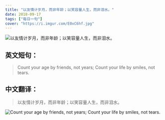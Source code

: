 ```yaml
---
title: "以友情计岁月，而非年龄；以笑容量人生，而非泪水。"
date: 2018-09-17
tags: ["每日一句"]
cover: "https://i.imgur.com/E0xC6hf.jpg"
---
```


![以友情计岁月，而非年龄；以笑容量人生，而非泪水。](https://i.imgur.com/f0c2Q0M.jpg)

## 英文短句：
> Count your age by friends, not years; Count your life by smiles, not tears.

<!--more-->

## 中文翻译：
> 以友情计岁月，而非年龄；以笑容量人生，而非泪水。

![Count your age by friends, not years; Count your life by smiles, not tears.](https://i.imgur.com/3UkFTvF.jpg)


